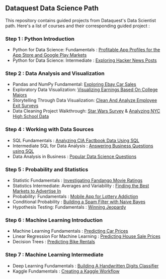 ## Dataquest Data Science Path
This repository contains guided projects from Dataquest's Data Scientist path.
Here's a list of courses and their corresponding guided project :

### Step 1 : Python Introduction

* Python for Data Science: Fundamentals : [Profitable App Profiles for the App Store and Google Play Markets](https://github.com/Fatiima-Ezzahra/Dataquest/blob/master/Profitable%20App%20Profiles%20for%20the%20App%20Store%20and%20Google%20Play%20Markets.ipynb)
* Python for Data Science: Intermediate : [Exploring Hacker News Posts](https://github.com/Fatiima-Ezzahra/Dataquest/blob/master/Exploring%20Hacker%20News%20Posts.ipynb)

### Step 2 : Data Analysis and Visualization

* Pandas and NumPy Fundamental:
[Exploring Ebay Car Sales](https://github.com/Fatiima-Ezzahra/Dataquest/blob/master/Exploring%20Ebay%20Car%20Sales%20Data.ipynb)
* Exploratory Data Visualization:
[Visualizing Earnings Based On College Majors](https://github.com/Fatiima-Ezzahra/Dataquest/blob/master/Visualizing%20Earnings%20Based%20On%20College%20Majors.ipynb)
* Storytelling Through Data Visualization:
[Clean And Analyze Employee Exit Surveys](https://github.com/Fatiima-Ezzahra/Dataquest/blob/master/Clean%20And%20Analyze%20Employee%20Exit%20Surveys.ipynb)
* Data Cleaning Project Walkthrough:
[Star Wars Survey](https://github.com/Fatiima-Ezzahra/Dataquest/blob/master/Star%20Wars%20Survey.ipynb) & 
[Analyzing NYC High School Data](https://github.com/Fatiima-Ezzahra/Dataquest/blob/master/Analyzing%20NYC%20High%20School%20Data.ipynb)

### Step 4 : Working with Data Sources

* SQL Fundamentals :
[Analyzing CIA Factbook Data Using SQL](https://github.com/Fatiima-Ezzahra/Dataquest/blob/master/Analyzing%20CIA%20Factbook%20Data%20Using%20SQL.ipynb)
* Intermediate SQL for Data Analysis :
[Answering Business Questions using SQL](https://github.com/Fatiima-Ezzahra/Dataquest/blob/master/Answering%20Business%20Questions%20using%20SQL.ipynb)
* Data Analysis in Business :
[Popular Data Science Questions](https://github.com/Fatiima-Ezzahra/Dataquest/blob/master/Popular%20Data%20Science%20Questions.ipynb)

### Step 5 : Probability and Statistics

* Statistic Fundamentals :
[Investigating Fandango Movie Ratings](https://github.com/Fatiima-Ezzahra/Dataquest/blob/master/Investigating%20Fandango%20Movie%20Ratings.ipynb)
* Statistics Intermediate: Averages and Variability :
[Finding the Best Markets to Advertise In](https://github.com/Fatiima-Ezzahra/Dataquest/blob/master/Finding%20the%20Best%20Markets%20to%20Advertise%20In.ipynb)
* Probability: Fundamentals :
[Mobile App for Lottery Addiction](https://github.com/Fatiima-Ezzahra/Dataquest/blob/master/Mobile%20App%20for%20Lottery%20Addiction.ipynb)
* Conditional Probability :
[Building a Spam Filter with Naive Bayes](https://github.com/Fatiima-Ezzahra/Dataquest/blob/master/Building%20a%20Spam%20Filter%20with%20Naive%20Bayes.ipynb)
* Hypothesis Testing: Fundamentals :
[Winning Jeopardy](https://github.com/Fatiima-Ezzahra/Dataquest/blob/master/Winning%20Jeopardy.ipynb)

### Step 6 : Machine Learning Introduction

* Machine Learning Fundamentals :
[Predicting Car Prices](https://github.com/Fatiima-Ezzahra/Dataquest/blob/master/Predicting%20Car%20Prices.ipynb)
* Linear Regression For Machine Learning : 
[Predicting House Sale Prices](https://github.com/Fatiima-Ezzahra/Dataquest/blob/master/Predicting%20House%20Sale%20Prices.ipynb)
* Decision Trees : 
[Predicting Bike Rentals](https://github.com/Fatiima-Ezzahra/Dataquest/blob/master/Predicting%20Bike%20Rentals.ipynb)

### Step 7 : Machine Learning Intermediate

* Deep Learning Fundamentals :
[Building A Handwritten Digits Classifier](https://github.com/Fatiima-Ezzahra/Dataquest/blob/master/Building%20A%20Handwritten%20Digits%20Classifier.ipynb)
* Kaggle Fundamentals :
[Creating a Kaggle Workflow](https://github.com/Fatiima-Ezzahra/Dataquest/blob/master/Creating%20a%20Kaggle%20Workflow.ipynb)
